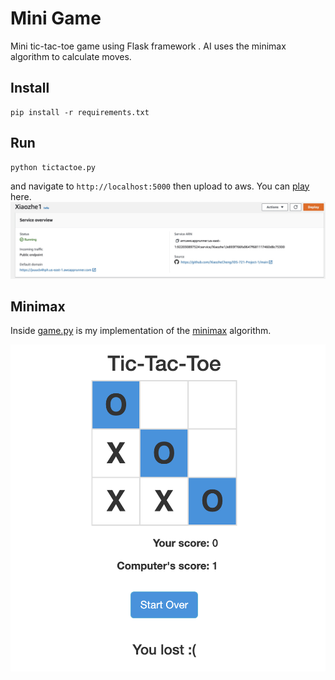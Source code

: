 # Mini Game 
Mini tic-tac-toe game using Flask framework .  AI uses the minimax algorithm to calculate moves.

## Install
```
pip install -r requirements.txt
```

## Run
```
python tictactoe.py
```

and navigate to `http://localhost:5000` then upload to aws.
You can [play](https://jxuucb4hph.us-east-1.awsapprunner.com) here.
![Example](./static/img/aws.jpg)
## Minimax
Inside [game.py](https://github.com/XiaozheCheng/IDS-721-Project-1/blob/main/game.py) 
is my implementation of the 
[minimax](https://en.wikipedia.org/wiki/Minimax) algorithm.

![Example](./static/img/example.png)




